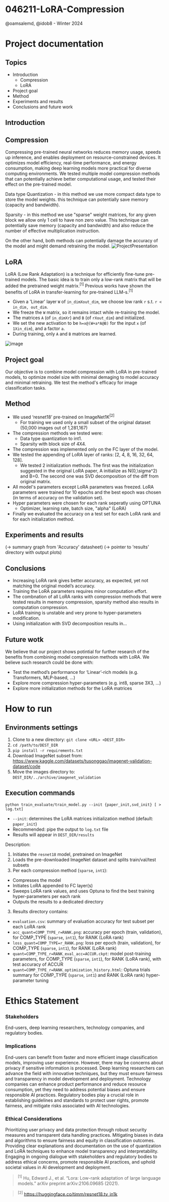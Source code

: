 # 046211-LoRA-Compression
@oamsalemd, @idob8 - Winter 2024


# Project documentation
## Topics
* Introduction
  * Compression
  * LoRA
* Project goal
* Method
* Experiments and results
* Conclusions and future work

## Introduction
## Compression
Compressing pre-trained neural networks reduces memory usage, speeds up inference, and enables deployment on resource-constrained devices. It optimizes model efficiency, real-time performance, and energy consumption, making deep learning models more practical for diverse computing environments.
We tested multiple model compression methods that can potentially achieve better computational usage, and tested their effect on the pre-trained model.

Data type Quantization - in this method we use more compact data type to store the model weights. this technique can potentially save memory (capacity and bandwidth).

Sparsity - in this method we use "sparse" weight matrices, for any given block we allow only 1 cell to have non zero value. This technique can potentially save memory (capacity and bandwidth) and also reduce the number of effective multiplication instruction.

On the other hand, both methods can potentially damage the accuracy of the model and might demand retraining the model.
![ProjectPresentation](https://github.com/oamsalemd/046211-LoRA-Quantization/assets/93587192/b4584862-d78d-4784-b2a3-4e8117ca3338)


## LoRA
LoRA (Low Rank Adaptation) is a technique for efficiently fine-tune pre-trained models. The basic idea is to train only a low-rank matrix that will be added the pretrained weight matrix.<sup>[1]</sup>
Previous works have shown the benefits of LoRA in transfer-learning for pre-trained LLM-s.<sup>[1]</sup>
- Given a 'Linear' layer `W` of `in_dimXout_dim`, we choose low rank `r` s.t. `r < in_dim, out_dim`.
- We freeze the `W` matrix, so it remains intact while re-training the model.
- The matrices `A` (of `in_dimXr`) and `B` (of `rXout_dim`) and initialized.
- We set the new activation to be `h=x@(W+a*A@B)` for the input `x` (of `1Xin_dim`), and a factor `a`.
- During training, only `A` and `B` matrices are learned.

![image](https://github.com/oamsalemd/046211-LoRA-Quantization/assets/93587192/6a492711-a3e1-4a4c-8188-b746ff88c304)

## Project goal
Our objective is to combine model compression with LoRA in pre-trained models, to optimize model size with minimal demaging to model accuracy and minimal retraining.  We test the method's efficacy for image classification tasks.

## Method
- We used ‘resnet18’ pre-trained on ImageNet1K<sup>[2]</sup>
  - For training we used only a small subset of the original dataset (50,000 images out of 1,281,167)
- The compression methods we tested were:
  - Data type quantization to int1.
  - Sparsity with block size of 4X4.
- The compression was implemented only on the FC layer of the model.
- We tested the appending of LoRA layer of ranks: [2, 4, 8, 16, 32, 64, 128].
  - We tested 2 initialization methods. The first was the initialization suggested in the original LoRA paper, A initialize as N(0,\sigma^2) and B=0. The second one was SVD decomposition of the diff from original matrix.
- All model's parameters except LoRA parameters was freezed. LoRA parameters were trained for 10 epochs and the best epoch was chosen (in terms of accuracy on the validation set).
- Hyper parameters were chosen for each rank seperatly using OPTUNA
  - Optimizer, learning rate, batch size, "alpha" (LoRA)
- Finally we evaluated the accuracy on a test set for each LoRA rank and for each initialization method.

## Experiments and results
(-> summary graph from 'Accuracy' datasheet)
(-> pointer to 'results' directory with output plots)

## Conclusions
- Increasing LoRA rank gives better accuracy, as expected, yet not matching the original model’s accuracy.
- Training the LoRA parameters requires minor computation effort.
- The combnation of all LoRA ranks with compression methods that were tested results in memory compression, sparsity method also results in computation compression.
- LoRA training is unstable and very prone to hyper-parameters modification.
- Using initialization with SVD decomposition results in...

## Future wotk
We believe that our project shows potintial for further research of the benefits from combining model compression methods with LoRA.
We believe such research could be done with:
- Test the method’s performance for ‘Linear’-rich models (e.g. Transformers, MLP-based, …)
- Explore more compression hyper-parameters (e.g. int8, sparse 3X3, ...)
- Explore more initialization methods for the LoRA matrices



# How to run

## Environments settings
1. Clone to a new directory:
  `git clone <URL> <DEST_DIR>`
2. `cd /path/to/DEST_DIR`
3. `pip install -r requirements.txt`
4. Download ImageNet subset from:
  https://www.kaggle.com/datasets/tusonggao/imagenet-validation-dataset/code
5. Move the images directory to:
  `DEST_DIR/../archive/imagenet_validation`

## Execution commands

`python train_evaluate/train_model.py --init {paper_init,svd_init} [ > log.txt]`
* `--init`: determines the LoRA matrices initialization method (default: `paper_init`)
* Recommended: pipe the output to `log.txt` file
* Results will appear in `DEST_DIR/results`

Description:
1. Initiates the `resnet18` model, pretrained on ImageNet
2. Loads the pre-downloaded ImageNet dataset and splits train/val/test subsets
3. Per each compression method (`sparse`, `int1`):
  * Compresses the model
  * Initiates LoRA appended to FC layer(s)
  * Sweeps LoRA rank values, and uses Optuna to find the best training hyper-parameters per each rank
  * Outputs the results to a dedicated directory
3. Results directory contains:
  * `evaluation.csv`: summary of evaluation accuracy for test subset per each LoRA rank
  * `acc_quant=COMP_TYPE_r=RANK.png`: accuracy per epoch (train, validation), for COMP_TYPE (`sparse`, `int1`), for RANK (LoRA rank)
  * `loss_quant=COMP_TYPE=r_RANK.png`: loss per epoch (train, validation), for COMP_TYPE (`sparse`, `int1`), for RANK (LoRA rank)
  * `quant=COMP_TYPE_r=RANK_eval_acc=ACCUR.ckpt`: model post-training parameters, for COMP_TYPE (`sparse`, `int1`), for RANK (LoRA rank), with test accuracy of ACCUR
  * `quant=COMP_TYPE_r=RANK_optimization_history.html`: Optuna trials summary for COMP_TYPE (`sparse`, `int1`) and RANK (LoRA rank) hyper-parameter tuning


# Ethics Statement
### Stakeholders
End-users, deep learning researchers, technology companies, and regulatory bodies.
### Implications
End-users can benefit from faster and more efficient image classification models, improving user experience. However, there may be concerns about privacy if sensitive information is processed.
Deep learning researchers can advance the field with innovative techniques, but they must ensure fairness and transparency in model development and deployment.
Technology companies can enhance product performance and reduce resource consumption, yet they need to address potential biases and ensure responsible AI practices.
Regulatory bodies play a crucial role in establishing guidelines and standards to protect user rights, promote fairness, and mitigate risks associated with AI technologies.
### Ethical Considerations
Prioritizing user privacy and data protection through robust security measures and transparent data handling practices.
Mitigating biases in data and algorithms to ensure fairness and equity in classification outcomes.
Providing clear explanations and documentation on the use of quantization and LoRA techniques to enhance model transparency and interpretability.
Engaging in ongoing dialogue with stakeholders and regulatory bodies to address ethical concerns, promote responsible AI practices, and uphold societal values in AI development and deployment.




> <sup>[1]</sup> Hu, Edward J., et al. “Lora: Low-rank adaptation of large language models.” arXiv preprint arXiv:2106.09685 (2021).

> <sup>[2]</sup> https://huggingface.co/timm/resnet18.tv_in1k
